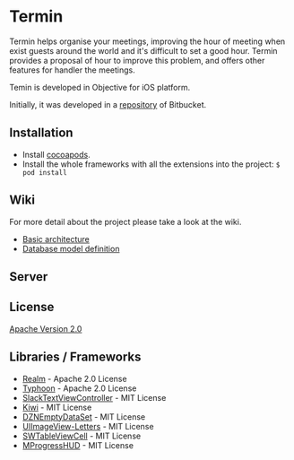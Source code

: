 # Termin

Termin helps organise your meetings, improving the hour of meeting when exist guests around the world and it's difficult to set a good hour. Termin provides a proposal of hour to improve this problem, and offers other features for handler the meetings.

Temin is developed in Objective for iOS platform.

Initially, it was developed in a [repository](https://bitbucket.org/fachinota/termin) of Bitbucket.

## Installation
- Install [cocoapods](https://guides.cocoapods.org/using/getting-started.html).
- Install the whole frameworks with all the extensions into the project:
`$ pod install`

## Wiki
For more detail about the project please take a look at the wiki.

- [Basic architecture]()
- [Database model definition]()

## Server



## License
[Apache Version 2.0](https://github.com/iTermin/app_iOS/blob/github/%231_README-Wiki/License)

## Libraries / Frameworks
- [Realm](https://github.com/realm/realm-cocoa) - Apache 2.0 License
- [Typhoon](https://github.com/appsquickly/Typhoon) - Apache 2.0 License
- [SlackTextViewController](https://github.com/slackhq/SlackTextViewController) - MIT License
- [Kiwi](https://github.com/kiwi-bdd/Kiwi) - MIT License
- [DZNEmptyDataSet](https://github.com/dzenbot/DZNEmptyDataSet) - MIT License
- [UIImageView-Letters](https://github.com/bachonk/UIImageView-Letters) - MIT License
- [SWTableViewCell](https://github.com/CEWendel/SWTableViewCell) - MIT License
- [MProgressHUD](https://github.com/jdg/MBProgressHUD) - MIT License
